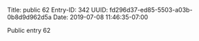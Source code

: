 Title: public 62
Entry-ID: 342
UUID: fd296d37-ed85-5503-a03b-0b8d9d962d5a
Date: 2019-07-08 11:46:35-07:00

Public entry 62
